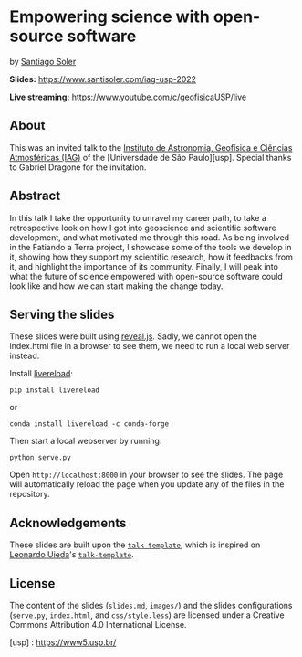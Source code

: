# Empowering science with open-source software

by [Santiago Soler](https://www.santisoler.com)

**Slides:** https://www.santisoler.com/iag-usp-2022

**Live streaming:** https://www.youtube.com/c/geofisicaUSP/live


## About

This was an invited talk to the [Instituto de Astronomia, Geofísica e Ciências
Atmosféricas (IAG)][iag] of the [Universdade de São Paulo][usp]. Special thanks
to Gabriel Dragone for the invitation.


## Abstract

In this talk I take the opportunity to unravel my career path, to take
a retrospective look on how I got into geoscience and scientific software
development, and what motivated me through this road.
As being involved in the Fatiando a Terra project, I showcase some of the tools
we develop in it, showing how they support my scientific research, how it
feedbacks from it, and highlight the importance of its community.
Finally, I will peak into what the future of science empowered with open-source
software could look like and how we can start making the change today.


## Serving the slides

These slides were built using [reveal.js](https://revealjs.com/).
Sadly, we cannot open the index.html file in a browser to see them, we need to
run a local web server instead.

Install [livereload](https://github.com/lepture/python-livereload):

```
pip install livereload
```

or

```
conda install livereload -c conda-forge
```

Then start a local webserver by running:

```
python serve.py
```

Open `http://localhost:8000` in your browser to see the slides. The page will
automatically reload the page when you update any of the files in the
repository.

## Acknowledgements

These slides are built upon the
[`talk-template`](https://github.com/santisoler/talk-template), which is
inspired on [Leonardo Uieda](https://www.leouieda.com)'s
[`talk-template`](https://github.com/leouieda/talk-template).

## License

The content of the slides (`slides.md`, `images/`) and the slides
configurations (`serve.py`, `index.html`, and `css/style.less`) are licensed
under a Creative Commons Attribution 4.0 International License.


[iag]: https://www.iag.usp.br/
[usp] : https://www5.usp.br/
